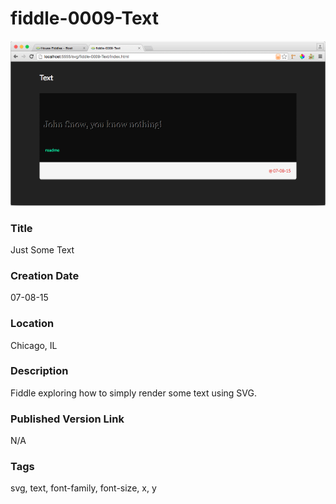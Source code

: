 fiddle-0009-Text
======

![Screenshot](screenshot.png)


### Title

Just Some Text


### Creation Date

07-08-15


### Location

Chicago, IL


### Description

Fiddle exploring how to simply render some text using SVG.


### Published Version Link

N/A


### Tags

svg, text, font-family, font-size, x, y
